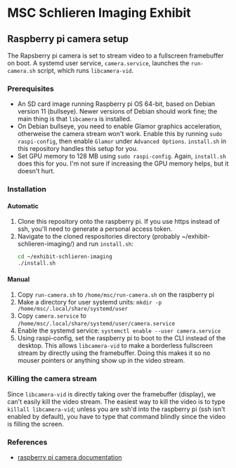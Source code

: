 # MSC Schlieren Imaging Exhibit

## Raspberry pi camera setup
The Rapsberry pi camera is set to stream video to a fullscreen framebuffer on boot. A systemd user service, `camera.service`, launches the `run-camera.sh` script, which runs `libcamera-vid`.

### Prerequisites
- An SD card image running Raspberry pi OS 64-bit, based on Debian version 11 (bullseye). Newer versions of Debian should work fine; the main thing is that `libcamera` is installed.
- On Debian bullseye, you need to enable Glamor graphics acceleration, otherweise the camera stream won't work. Enable this by running `sudo raspi-config`, then enable `Glamor` under `Advanced Options`. `install.sh` in this repository handles this setup for you.
- Set GPU memory to 128 MB using `sudo raspi-config`. Again, `install.sh` does this for you. I'm not sure if increasing the GPU memory helps, but it doesn't hurt.

### Installation

#### Automatic
1. Clone this repository onto the raspberry pi. If you use https instead of ssh, you'll need to generate a personal access token.
2. Navigate to the cloned respositories directory (probably ~/exhibit-schlieren-imaging/) and run `install.sh`:
    ```bash
    cd ~/exhibit-schlieren-imaging
    ./install.sh
    ```

#### Manual
1. Copy `run-camera.sh` to `/home/msc/run-camera.sh` on the raspberry pi
2. Make a directory for user systemd units: `mkdir -p /home/msc/.local/share/systemd/user`
3. Copy `camera.service` to `/home/msc/.local/share/systemd/user/camera.service`
4. Enable the systemd service: `systemctl enable --user camera.service`
5. Using raspi-config, set the raspberry pi to boot to the CLI instead of the desktop. This allows `libcamera-vid` to make a borderless fullscreen stream by directly using the framebuffer. Doing this makes it so no mouser pointers or anything show up in the video stream.

### Killing the camera stream
Since `libcamera-vid` is directly taking over the framebuffer (display), we can't easily kill the video stream. The easiest way to kill the video is to type `killall libcamera-vid`; unless you are ssh'd into the raspberry pi (ssh isn't enabled by default), you have to type that command blindly since the video is filling the screen.



### References
- [raspberry pi camera documentation](https://www.raspberrypi.com/documentation/accessories/camera.html)
